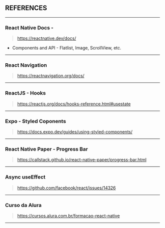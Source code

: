 ## REFERENCES
---
### React Native Docs - 
> https://reactnative.dev/docs/ 
- Components and API - Flatlist, Image, ScrollView, etc.

---
### React Navigation

> https://reactnavigation.org/docs/
---
### ReactJS - Hooks

> https://reactjs.org/docs/hooks-reference.html#usestate
---
### Expo - Styled Coponents

> https://docs.expo.dev/guides/using-styled-components/
---
### React Native Paper - Progress Bar
> https://callstack.github.io/react-native-paper/progress-bar.html
---
### Async useEffect
> https://github.com/facebook/react/issues/14326
---
### Curso da Alura
> https://cursos.alura.com.br/formacao-react-native
---